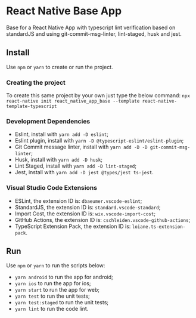 # React Native Base App
Base for a React Native App with typescript lint verification based on standardJS and using git-commit-msg-linter, lint-staged, husk and jest.

## Install
Use `npm` or `yarn` to create or run the project.

### Creating the project
To create this same project by your own just type the below command:
`npx react-native init react_native_app_base --template react-native-template-typescript` 

### Development Dependencies
- Eslint, install with `yarn add -D eslint`;
- Eslint plugin, install with `yarn -D @typescript-eslint/eslint-plugin`;
- Git Commit message linter, install with `yarn add -D -D git-commit-msg-linter`;
- Husk, install with `yarn add -D husk`;
- Lint Staged, install with `yarn add -D lint-staged`;
- Jest, install with `yarn add -D jest @types/jest ts-jest`.

### Visual Studio Code Extensions
- ESLint, the extension ID is: `dbaeumer.vscode-eslint`;
- StandardJS, the extension ID is: `standard.vscode-standard`;
- Import Cost, the extension ID is: `wix.vscode-import-cost`;
- GitHub Actions, the extension ID is: `cschleiden.vscode-github-actions`;
- TypeScript Extension Pack, the extension ID is: `loiane.ts-extension-pack`.

## Run
Use `npm` or `yarn` to run the scripts below:
- `yarn android` to run the app for android;
- `yarn ios` to run the app for ios;
- `yarn start` to run the app for web;
- `yarn test` to run the unit tests;
- `yarn test:staged` to run the unit tests;
- `yarn lint` to run the code lint.

